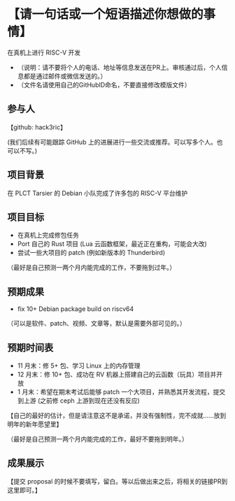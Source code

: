# 【请一句话或一个短语描述你想做的事情】

在真机上进行 RISC-V 开发

* （说明：请不要将个人的电话、地址等信息发送在PR上。审核通过后，个人信息都是通过邮件或微信发送的。）
* （文件名请使用自己的GitHubID命名，不要直接修改模版文件）

## 参与人

【github: hack3ric】

(我们后续有可能跟踪 GitHub 上的进展进行一些交流或推荐。可以写多个人。也可以不写。)

## 项目背景

在 PLCT Tarsier 的 Debian 小队完成了许多包的 RISC-V 平台维护

## 项目目标

- 在真机上完成修包任务
- Port 自己的 Rust 项目 (Lua 云函数框架，最近正在重构，可能会大改)
- 尝试一些大项目的 patch (例如新版本的 Thunderbird)

（最好是自己预测一两个月内能完成的工作，不要拖到过年。）

## 预期成果

- fix 10+ Debian package build on riscv64

（可以是软件、patch、视频、文章等，默认是需要外部可见的。）

## 预期时间表

- 11 月末：修 5+ 包、学习 Linux 上的内存管理
- 12 月末：修 10+ 包、成功在 RV 机器上搭建自己的云函数（玩具）项目并开放
- 1 月末：希望在期末考试后能够 patch 一个大项目，并熟悉其开发流程，提交到上游 (之前修 ceph 上游到现在还没有反应)

【自己的最好的估计，但是请注意这不是承诺，并没有强制性，完不成就……放到明年的新年愿望里】

（最好是自己预测一两个月内能完成的工作，最好不要拖到明年。）

## 成果展示

【提交 proposal 的时候不要填写，留白。等以后做出来之后，将相关的链接PR到这里即可。】
